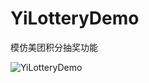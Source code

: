 # YiLotteryDemo
模仿美团积分抽奖功能



![YiLotteryDemo](http://7u2k5i.com1.z0.glb.clouddn.com/github_YiLotteryDemo.png?imageMogr2/thumbnail/!50p) 
